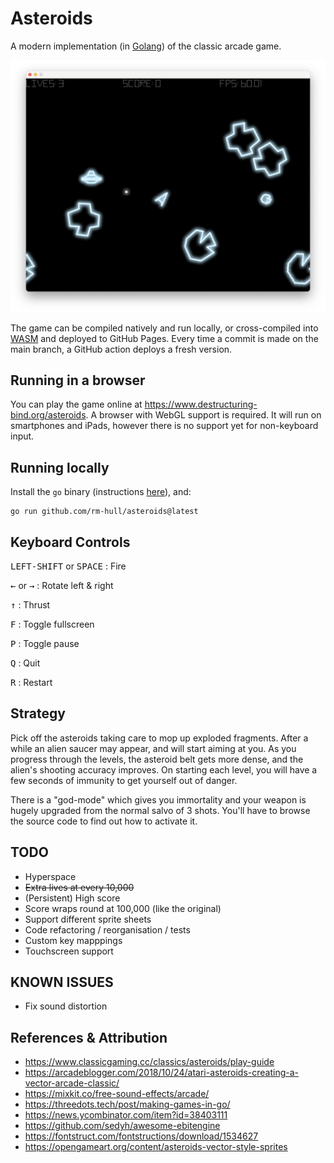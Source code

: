 # Asteroids

A modern implementation (in [Golang](https://go.dev/)) of the classic arcade game.

![screenshot](./screenshot.png)

The game can be compiled natively and run locally, or cross-compiled into [WASM](https://webassembly.org/) and
deployed to GitHub Pages. Every time a commit is made on the main branch, a GitHub action deploys a fresh version.

## Running in a browser

You can play the game online at https://www.destructuring-bind.org/asteroids. A browser with WebGL support is required.
It will run on smartphones and iPads, however there is no support yet for non-keyboard input.

## Running locally

Install the `go` binary (instructions [here](https://go.dev/doc/install)), and:

```
go run github.com/rm-hull/asteroids@latest
```

## Keyboard Controls

<kbd>LEFT-SHIFT</kbd> or <kbd>SPACE</kbd> : Fire

<kbd>←</kbd> or <kbd>→</kbd> : Rotate left & right

<kbd>↑</kbd> : Thrust

<kbd>F</kbd> : Toggle fullscreen

<kbd>P</kbd> : Toggle pause

<kbd>Q</kbd> : Quit

<kbd>R</kbd> : Restart

## Strategy

Pick off the asteroids taking care to mop up exploded fragments. After a while an alien saucer may appear, and will
start aiming at you. As you progress through the levels, the asteroid belt gets more dense, and the alien's
shooting accuracy improves. On starting each level, you will have a few seconds of immunity to get yourself out of
danger.

There is a "god-mode" which gives you immortality and your weapon is hugely upgraded from the normal salvo of 3 shots.
You'll have to browse the source code to find out how to activate it.

## TODO

- Hyperspace
- ~~Extra lives at every 10,000~~
- (Persistent) High score
- Score wraps round at 100,000 (like the original)
- Support different sprite sheets
- Code refactoring / reorganisation / tests
- Custom key mapppings
- Touchscreen support

## KNOWN ISSUES

- Fix sound distortion

## References & Attribution

- https://www.classicgaming.cc/classics/asteroids/play-guide
- https://arcadeblogger.com/2018/10/24/atari-asteroids-creating-a-vector-arcade-classic/
- https://mixkit.co/free-sound-effects/arcade/
- https://threedots.tech/post/making-games-in-go/
- https://news.ycombinator.com/item?id=38403111
- https://github.com/sedyh/awesome-ebitengine
- https://fontstruct.com/fontstructions/download/1534627
- https://opengameart.org/content/asteroids-vector-style-sprites

